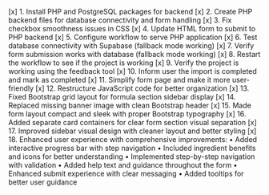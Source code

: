 [x] 1. Install PHP and PostgreSQL packages for backend
[x] 2. Create PHP backend files for database connectivity and form handling
[x] 3. Fix checkbox smoothness issues in CSS
[x] 4. Update HTML form to submit to PHP backend
[x] 5. Configure workflow to serve PHP application
[x] 6. Test database connectivity with Supabase (fallback mode working)
[x] 7. Verify form submission works with database (fallback mode working)
[x] 8. Restart the workflow to see if the project is working
[x] 9. Verify the project is working using the feedback tool
[x] 10. Inform user the import is completed and mark as completed
[x] 11. Simplify form page and make it more user-friendly
[x] 12. Restructure JavaScript code for better organization
[x] 13. Fixed Bootstrap grid layout for formula section sidebar display
[x] 14. Replaced missing banner image with clean Bootstrap header
[x] 15. Made form layout compact and sleek with proper Bootstrap typography
[x] 16. Added separate card containers for clear form section visual separation
[x] 17. Improved sidebar visual design with cleaner layout and better styling
[x] 18. Enhanced user experience with comprehensive improvements:
    • Added interactive progress bar with step navigation
    • Included ingredient benefits and icons for better understanding
    • Implemented step-by-step navigation with validation
    • Added help text and guidance throughout the form
    • Enhanced submit experience with clear messaging
    • Added tooltips for better user guidance